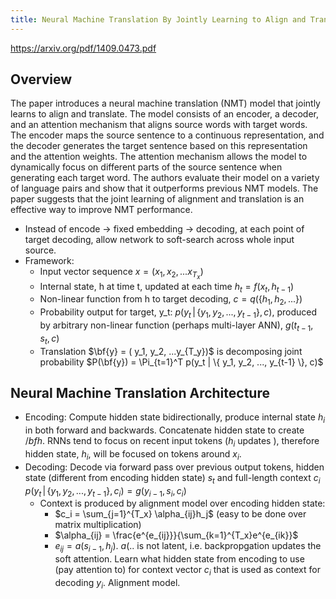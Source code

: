 ```yaml
---
title: Neural Machine Translation By Jointly Learning to Align and Translate
---
```


https://arxiv.org/pdf/1409.0473.pdf

## Overview
The paper introduces a neural machine translation (NMT) model that jointly learns to align and translate. The model consists of an encoder, a decoder, and an attention mechanism that aligns source words with target words. The encoder maps the source sentence to a continuous representation, and the decoder generates the target sentence based on this representation and the attention weights. The attention mechanism allows the model to dynamically focus on different parts of the source sentence when generating each target word. The authors evaluate their model on a variety of language pairs and show that it outperforms previous NMT models. The paper suggests that the joint learning of alignment and translation is an effective way to improve NMT performance.

- Instead of encode -> fixed embedding -> decoding, at each point of target decoding, allow network to soft-search across whole input source. 
- Framework:
    - Input vector sequence $x = ( x_1, x_2, ...x_{T_x})$
    - Internal state, h at time t, updated at each time $h_t = f(x_t, h_{t-1})$
    - Non-linear function from h to target decoding, $c = q(\{ h_1, h_2, ... \})$
    - Probability output for target, y_t: $p(y_t \,| \,\{ y_1, y_2, ..., y_{t-1} \}, c)$, produced by arbitrary non-linear function (perhaps multi-layer ANN), $g(t_{t-1}, s_t, c)$
    - Translation $\bf{y} = ( y_1, y_2, ...y_{T_y})$ is decomposing joint probability $P(\bf{y}) = \Pi_{t=1}^T p(y_t | \{ y_1, y_2, ..., y_{t-1} \}, c)$

## Neural Machine Translation Architecture
 - Encoding: Compute hidden state bidirectionally, produce internal state $h_i$ in both forward and backwards. Concatenate hidden state to create $/bf{h}$. RNNs tend to focus on recent input tokens ($h_i$ updates ), therefore hidden state, $h_i$,  will be focused on tokens around $x_i$.
 - Decoding: Decode via forward pass over previous output tokens, hidden state (different from encoding hidden state) $s_t$ and full-length context $c_i$  $p(y_t \,| \,\{ y_1, y_2, ..., y_{t-1} \}, c_i) = g(y_{i-1}, s_i, c_i)$
   - Context is produced by alignment model over encoding hidden state:
     - $c_i = \sum_{j=1}^{T_x} \alpha_{ij}h_j$ (easy to be done over matrix multiplication)
     - $\alpha_{ij} = \frac{e^{e_{ij}}}{\sum_{k=1}^{T_x}e^{e_{ik}}$
     - $e_{ij} = a(s_{i-1}, h_j)$. $a(..$ is not latent, i.e. backpropgation updates the soft attention. Learn what hidden state from encoding to use (pay attention to) for context vector $c_i$ that is used as context for decoding $y_i$. Alignment model.